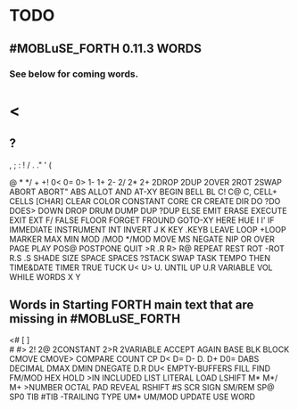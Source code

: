 # TODO

## \#MOBLuSE_FORTH 0.11.3 WORDS

### See below for coming words.

\<
=
>
?
-
,
;
:
!
/
.
."
'
(

@
\*
\*/
+
+!
0<
0=
0>
1-
1+
2-
2\/
2\*
2+
2DROP
2DUP
2OVER
2ROT
2SWAP
ABORT
ABORT"
ABS
ALLOT
AND
AT-XY
BEGIN
BELL
BL
C!
C@
C,
CELL+
CELLS
[CHAR]
CLEAR
COLOR
CONSTANT
CORE
CR
CREATE
DIR
DO
?DO
DOES>
DOWN
DROP
DRUM
DUMP
DUP
?DUP
ELSE
EMIT
ERASE
EXECUTE
EXIT
EXT
F\/
FALSE
FLOOR
FORGET
FROUND
GOTO-XY
HERE
HUE
I
I'
IF
IMMEDIATE
INSTRUMENT
INT
INVERT
J
K
KEY
.KEYB
LEAVE
LOOP
+LOOP
MARKER
MAX
MIN
MOD
\/MOD
\*\/MOD
MOVE
MS
NEGATE
NIP
OR
OVER
PAGE
PLAY
POS@
POSTPONE
QUIT
\>R
.R
R>
R@
REPEAT
REST
ROT
-ROT
R.S
.S
SHADE
SIZE
SPACE
SPACES
?STACK
SWAP
TASK
TEMPO
THEN
TIME&DATE
TIMER
TRUE
TUCK
U<
U>
U.
UNTIL
UP
U.R
VARIABLE
VOL
WHILE
WORDS
X
Y


## Words in Starting FORTH main text that are missing in #MOBLuSE_FORTH
<#
[
]
\
\#
\#>
2!
2@
2CONSTANT
2>R
2VARIABLE
ACCEPT
AGAIN
BASE
BLK
BLOCK
CMOVE
CMOVE>
COMPARE
COUNT
CP
D<
D=
D-
D.
D+
D0=
DABS
DECIMAL
DMAX
DMIN
DNEGATE
D.R
DU<
EMPTY-BUFFERS
FILL
FIND
FM/MOD
HEX
HOLD
\>IN
INCLUDED
LIST
LITERAL
LOAD
LSHIFT
M\*
M\*\/
M+
\>NUMBER
OCTAL
PAD
REVEAL
RSHIFT
\#S
SCR
SIGN
SM/REM
SP@
SP0
TIB
\#TIB
-TRAILING
TYPE
UM\*
UM/MOD
UPDATE
USE
WORD

